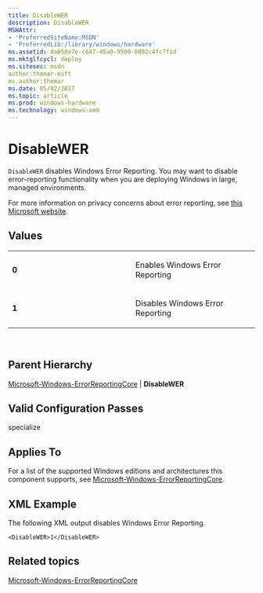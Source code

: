 ```yaml
---
title: DisableWER
description: DisableWER
MSHAttr:
- 'PreferredSiteName:MSDN'
- 'PreferredLib:/library/windows/hardware'
ms.assetid: da658e7e-c647-45a0-9500-0092c4fc7f1d
ms.mktglfcycl: deploy
ms.sitesec: msdn
author:themar-msft
ms.author:themar
ms.date: 05/02/2017
ms.topic: article
ms.prod: windows-hardware
ms.technology: windows-oem
---
```


# DisableWER


`DisableWER` disables Windows Error Reporting. You may want to disable error-reporting functionality when you are deploying Windows in large, managed environments.

For more information on privacy concerns about error reporting, see [this Microsoft website](http://go.microsoft.com/fwlink/?linkid=50163).

## Values


<table>
<colgroup>
<col width="50%" />
<col width="50%" />
</colgroup>
<tbody>
<tr class="odd">
<td><p><strong>0</strong></p></td>
<td><p>Enables Windows Error Reporting</p></td>
</tr>
<tr class="even">
<td><p><strong>1</strong></p></td>
<td><p>Disables Windows Error Reporting</p></td>
</tr>
</tbody>
</table>

 

## Parent Hierarchy


[Microsoft-Windows-ErrorReportingCore](microsoft-windows-errorreportingcore.md) | **DisableWER**

## Valid Configuration Passes


specialize

## Applies To


For a list of the supported Windows editions and architectures this component supports, see [Microsoft-Windows-ErrorReportingCore](microsoft-windows-errorreportingcore.md).

## XML Example


The following XML output disables Windows Error Reporting.

```
<DisableWER>1</DisableWER>
```

## Related topics


[Microsoft-Windows-ErrorReportingCore](microsoft-windows-errorreportingcore.md)

 

 







